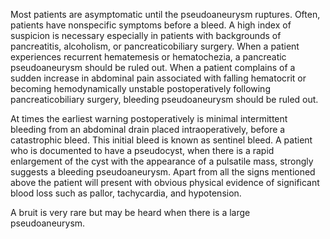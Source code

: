 Most patients are asymptomatic until the pseudoaneurysm ruptures. Often, patients have nonspecific symptoms before a bleed. A high index of suspicion is necessary especially in patients with backgrounds of pancreatitis, alcoholism, or pancreaticobiliary surgery. When a patient experiences recurrent hematemesis or hematochezia, a pancreatic pseudoaneurysm should be ruled out. When a patient complains of a sudden increase in abdominal pain associated with falling hematocrit or becoming hemodynamically unstable postoperatively following pancreaticobiliary surgery, bleeding pseudoaneurysm should be ruled out.

At times the earliest warning postoperatively is minimal intermittent bleeding from an abdominal drain placed intraoperatively, before a catastrophic bleed. This initial bleed is known as sentinel bleed. A patient who is documented to have a pseudocyst, when there is a rapid enlargement of the cyst with the appearance of a pulsatile mass, strongly suggests a bleeding pseudoaneurysm. Apart from all the signs mentioned above the patient will present with obvious physical evidence of significant blood loss such as pallor, tachycardia, and hypotension.

A bruit is very rare but may be heard when there is a large pseudoaneurysm.